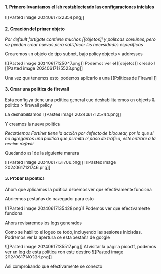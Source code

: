 #### 1. Primero levantamos el lab restableciendo las configuraciones iniciales

![[Pasted image 20240617122354.png]]



#### 2. Creación del primer objeto

*Por default fortigate contiene muchos [[objetos]] y politicas comúnes, pero se pueden crear nuevos para satisfacer las necesidades especificas*

Crearemos un objeto de tipo subnet, bajo policy objects > addresses

![[Pasted image 20240617125047.png]]
Podemos ver el [[objetos]] creado
![[Pasted image 20240617125523.png]]

Una vez que tenemos esto, podemos aplicarlo a una [[Politicas de Firewall]]

#### 3. Crear una politica de firewall

Esta config ya tiene una politica general que deshabilitaremos en objects & politics > firewall policy

La deshabilitamos
![[Pasted image 20240617125744.png]]


Y creamos la nueva politica

*Recordemos Fortinet tiene la acción por defecto de bloquear, por lo que si no agregamos una politica que permita el paso de tráfico, este entrara a la accion default*

Quedando así de la siguiente manera

![[Pasted image 20240617131706.png]]
![[Pasted image 20240617131746.png]]
#### 3. Probar la politica
Ahora que aplicamos la politica debemos ver que efectivamente funciona

Abriremos pestañas de navegador para esto

![[Pasted image 20240617135428.png]]
Podemos ver que efectivamente funciona


Ahora revisaremos los logs generados

Como se habilito el logeo de todo, incluyendo las sesiones iniciadas. Podremos ver la apertura de esta pestaña de google

![[Pasted image 20240617135517.png]]
Al visitar la página picoctf, podemos ver un log de esta politica con este destino
![[Pasted image 20240617140324.png]]

Asi comprobando que efectivamente se conecto